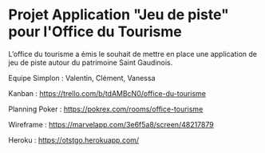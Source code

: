 
# Projet Application "Jeu de piste" pour l'Office du Tourisme

L’office du tourisme a émis le souhait de mettre en place une application de jeu de piste autour du patrimoine Saint Gaudinois.

Equipe Simplon : Valentin, Clément, Vanessa

Kanban : https://trello.com/b/tdAMBcN0/office-du-tourisme

Planning Poker : https://pokrex.com/rooms/office-tourisme

Wireframe : https://marvelapp.com/3e6f5a8/screen/48217879

Heroku : https://otstgo.herokuapp.com/
